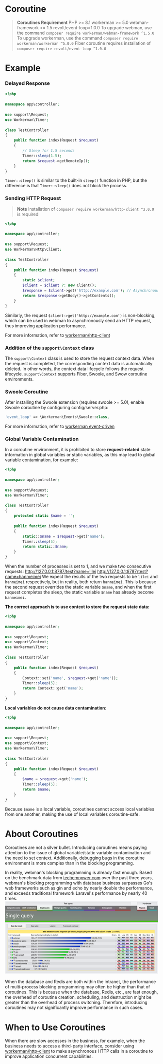 # Coroutine

> **Coroutines Requirement**
> PHP >= 8.1 workerman >= 5.0 webman-framework >= 1.5 revolt/event-loop>1.0.0
> To upgrade webman, use the command `composer require workerman/webman-framework ^1.5.0`
> To upgrade workerman, use the command `composer require workerman/workerman ^5.0.0`
> Fiber coroutine requires installation of `composer require revolt/event-loop ^1.0.0`

# Example
### Delayed Response

```php
<?php

namespace app\controller;

use support\Request;
use Workerman\Timer;

class TestController
{
    public function index(Request $request)
    {
        // Sleep for 1.5 seconds
        Timer::sleep(1.5);
        return $request->getRemoteIp();
    }
}
```
`Timer::sleep()` is similar to the built-in `sleep()` function in PHP, but the difference is that `Timer::sleep()` does not block the process.

### Sending HTTP Request

> **Note**
> Installation of `composer require workerman/http-client ^2.0.0` is required

```php
<?php

namespace app\controller;

use support\Request;
use Workerman\Http\Client;

class TestController
{
    public function index(Request $request)
    {
        static $client;
        $client = $client ?: new Client();
        $response = $client->get('http://example.com'); // Asynchronous request made using a synchronous method
        return $response->getBody()->getContents();
    }
}
```
Similarly, the request `$client->get('http://example.com')` is non-blocking, which can be used in webman to asynchronously send an HTTP request, thus improving application performance.

For more information, refer to [workerman/http-client](https://www.workerman.net/doc/workerman/components/workerman-http-client.html)

### Addition of the `support\Context` class

The `support\Context` class is used to store the request context data. When the request is completed, the corresponding context data is automatically deleted. In other words, the context data lifecycle follows the request lifecycle. `support\Context` supports Fiber, Swoole, and Swow coroutine environments.

### Swoole Coroutine

After installing the Swoole extension (requires swoole >= 5.0), enable Swoole coroutine by configuring config/server.php:
```php
'event_loop' => \Workerman\Events\Swoole::class,
```

For more information, refer to [workerman event-driven](https://www.workerman.net/doc/workerman/appendices/event.html)

### Global Variable Contamination

In a coroutine environment, it is prohibited to store **request-related** state information in global variables or static variables, as this may lead to global variable contamination, for example:

```php
<?php

namespace app\controller;

use support\Request;
use Workerman\Timer;

class TestController
{
    protected static $name = '';

    public function index(Request $request)
    {
        static::$name = $request->get('name');
        Timer::sleep(5);
        return static::$name;
    }
}
```

When the number of processes is set to 1, and we make two consecutive requests:
http://127.0.0.1:8787/test?name=lilei
http://127.0.0.1:8787/test?name=hanmeimei
We expect the results of the two requests to be `lilei` and `hanmeimei` respectively, but in reality, both return `hanmeimei`.
This is because the second request overrides the static variable `$name`, and when the first request completes the sleep, the static variable `$name` has already become `hanmeimei`.

**The correct approach is to use context to store the request state data:**

```php
<?php

namespace app\controller;

use support\Request;
use support\Context;
use Workerman\Timer;

class TestController
{
    public function index(Request $request)
    {
        Context::set('name', $request->get('name'));
        Timer::sleep(5);
        return Context::get('name');
    }
}
```

**Local variables do not cause data contamination:**

```php
<?php

namespace app\controller;

use support\Request;
use support\Context;
use Workerman\Timer;

class TestController
{
    public function index(Request $request)
    {
        $name = $request->get('name');
        Timer::sleep(5);
        return $name;
    }
}
```
Because `$name` is a local variable, coroutines cannot access local variables from one another, making the use of local variables coroutine-safe.

# About Coroutines

Coroutines are not a silver bullet. Introducing coroutines means paying attention to the issue of global variable/static variable contamination and the need to set context. Additionally, debugging bugs in the coroutine environment is more complex than in the blocking programming.

In reality, webman's blocking programming is already fast enough. Based on the benchmark data from [techempower.com](https://www.techempower.com/benchmarks/#section=data-r21&l=zijnjz-6bj&test=db&f=1ekg-cbcw-2t4w-27wr68-pc0-iv9slc-0-1ekgw-39g-kxs00-o0zk-4fu13d-2x8do8-2) over the past three years, webman's blocking programming with database business surpasses Go's web frameworks such as gin and echo by nearly double the performance, and exceeds traditional framework Laravel's performance by nearly 40 times.
![](../../assets/img/benchemarks-go-sw.png?)

When the database and Redis are both within the intranet, the performance of multi-process blocking programming may often be higher than that of coroutines. This is because when the database, Redis, etc., are fast enough, the overhead of coroutine creation, scheduling, and destruction might be greater than the overhead of process switching. Therefore, introducing coroutines may not significantly improve performance in such cases.

# When to Use Coroutines

When there are slow accesses in the business, for example, when the business needs to access a third-party interface, consider using [workerman/http-client](https://www.workerman.net/doc/workerman/components/workerman-http-client.html) to make asynchronous HTTP calls in a coroutine to improve application concurrent capabilities.
